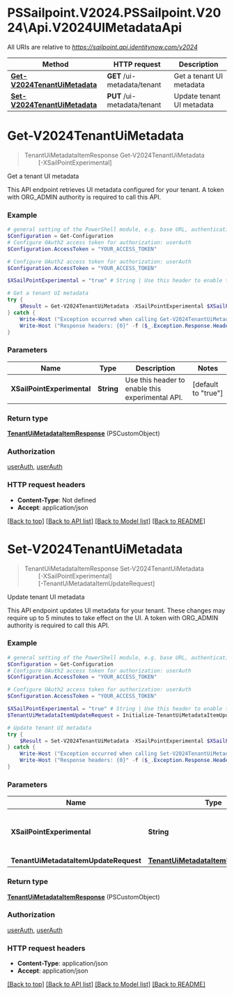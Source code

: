 # PSSailpoint.V2024.PSSailpoint.V2024\Api.V2024UIMetadataApi

All URIs are relative to *https://sailpoint.api.identitynow.com/v2024*

Method | HTTP request | Description
------------- | ------------- | -------------
[**Get-V2024TenantUiMetadata**](V2024UIMetadataApi.md#Get-V2024TenantUiMetadata) | **GET** /ui-metadata/tenant | Get a tenant UI metadata
[**Set-V2024TenantUiMetadata**](V2024UIMetadataApi.md#Set-V2024TenantUiMetadata) | **PUT** /ui-metadata/tenant | Update tenant UI metadata


<a id="Get-V2024TenantUiMetadata"></a>
# **Get-V2024TenantUiMetadata**
> TenantUiMetadataItemResponse Get-V2024TenantUiMetadata<br>
> &nbsp;&nbsp;&nbsp;&nbsp;&nbsp;&nbsp;&nbsp;&nbsp;[-XSailPointExperimental] <String><br>

Get a tenant UI metadata

This API endpoint retrieves UI metadata configured for your tenant. A token with ORG_ADMIN authority is required to call this API.

### Example
```powershell
# general setting of the PowerShell module, e.g. base URL, authentication, etc
$Configuration = Get-Configuration
# Configure OAuth2 access token for authorization: userAuth
$Configuration.AccessToken = "YOUR_ACCESS_TOKEN"

# Configure OAuth2 access token for authorization: userAuth
$Configuration.AccessToken = "YOUR_ACCESS_TOKEN"

$XSailPointExperimental = "true" # String | Use this header to enable this experimental API. (default to "true")

# Get a tenant UI metadata
try {
    $Result = Get-V2024TenantUiMetadata -XSailPointExperimental $XSailPointExperimental
} catch {
    Write-Host ("Exception occurred when calling Get-V2024TenantUiMetadata: {0}" -f ($_.ErrorDetails | ConvertFrom-Json))
    Write-Host ("Response headers: {0}" -f ($_.Exception.Response.Headers | ConvertTo-Json))
}
```

### Parameters

Name | Type | Description  | Notes
------------- | ------------- | ------------- | -------------
 **XSailPointExperimental** | **String**| Use this header to enable this experimental API. | [default to &quot;true&quot;]

### Return type

[**TenantUiMetadataItemResponse**](TenantUiMetadataItemResponse.md) (PSCustomObject)

### Authorization

[userAuth](../README.md#userAuth), [userAuth](../README.md#userAuth)

### HTTP request headers

 - **Content-Type**: Not defined
 - **Accept**: application/json

[[Back to top]](#) [[Back to API list]](../README.md#documentation-for-api-endpoints) [[Back to Model list]](../README.md#documentation-for-models) [[Back to README]](../README.md)

<a id="Set-V2024TenantUiMetadata"></a>
# **Set-V2024TenantUiMetadata**
> TenantUiMetadataItemResponse Set-V2024TenantUiMetadata<br>
> &nbsp;&nbsp;&nbsp;&nbsp;&nbsp;&nbsp;&nbsp;&nbsp;[-XSailPointExperimental] <String><br>
> &nbsp;&nbsp;&nbsp;&nbsp;&nbsp;&nbsp;&nbsp;&nbsp;[-TenantUiMetadataItemUpdateRequest] <PSCustomObject><br>

Update tenant UI metadata

This API endpoint updates UI metadata for your tenant. These changes may require up to 5 minutes to take effect on the UI. A token with ORG_ADMIN authority is required to call this API.

### Example
```powershell
# general setting of the PowerShell module, e.g. base URL, authentication, etc
$Configuration = Get-Configuration
# Configure OAuth2 access token for authorization: userAuth
$Configuration.AccessToken = "YOUR_ACCESS_TOKEN"

# Configure OAuth2 access token for authorization: userAuth
$Configuration.AccessToken = "YOUR_ACCESS_TOKEN"

$XSailPointExperimental = "true" # String | Use this header to enable this experimental API. (default to "true")
$TenantUiMetadataItemUpdateRequest = Initialize-TenantUiMetadataItemUpdateRequest -IframeWhiteList "http://example.com http://example2.com" -UsernameLabel "Email" -UsernameEmptyText "Please provide your work email address..." # TenantUiMetadataItemUpdateRequest | 

# Update tenant UI metadata
try {
    $Result = Set-V2024TenantUiMetadata -XSailPointExperimental $XSailPointExperimental -TenantUiMetadataItemUpdateRequest $TenantUiMetadataItemUpdateRequest
} catch {
    Write-Host ("Exception occurred when calling Set-V2024TenantUiMetadata: {0}" -f ($_.ErrorDetails | ConvertFrom-Json))
    Write-Host ("Response headers: {0}" -f ($_.Exception.Response.Headers | ConvertTo-Json))
}
```

### Parameters

Name | Type | Description  | Notes
------------- | ------------- | ------------- | -------------
 **XSailPointExperimental** | **String**| Use this header to enable this experimental API. | [default to &quot;true&quot;]
 **TenantUiMetadataItemUpdateRequest** | [**TenantUiMetadataItemUpdateRequest**](TenantUiMetadataItemUpdateRequest.md)|  | 

### Return type

[**TenantUiMetadataItemResponse**](TenantUiMetadataItemResponse.md) (PSCustomObject)

### Authorization

[userAuth](../README.md#userAuth), [userAuth](../README.md#userAuth)

### HTTP request headers

 - **Content-Type**: application/json
 - **Accept**: application/json

[[Back to top]](#) [[Back to API list]](../README.md#documentation-for-api-endpoints) [[Back to Model list]](../README.md#documentation-for-models) [[Back to README]](../README.md)

